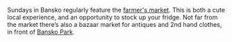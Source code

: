 Sundays in Bansko regularly feature the [farmer's market](https://goo.gl/maps/X5bLcFdQy63Ex6Aa8). This is both a cute local experience, and an opportunity to stock up your fridge. Not far from the market there’s also a bazaar market for antiques and 2nd hand clothes, in front of [Bansko Park](https://goo.gl/maps/S8qSok8qrbYG5Wsf9).

